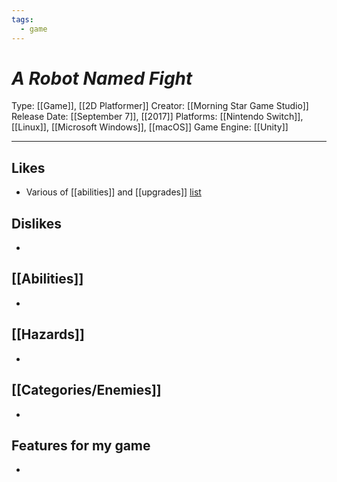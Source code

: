 ```yaml
---
tags:
  - game
---
```

# _A Robot Named Fight_

Type: [[Game]], [[2D Platformer]]
Creator: [[Morning Star Game Studio]]
Release Date: [[September 7]], [[2017]]
Platforms: [[Nintendo Switch]], [[Linux]], [[Microsoft Windows]], [[macOS]]
Game Engine: [[Unity]]

----





## Likes
* Various of [[abilities]] and [[upgrades]] [list](https://a-robot-named-fight.fandom.com/wiki/Items)

## Dislikes
* 

## [[Abilities]]
* 

## [[Hazards]]
* 

## [[Categories/Enemies]]
* 

## Features for my game
* 